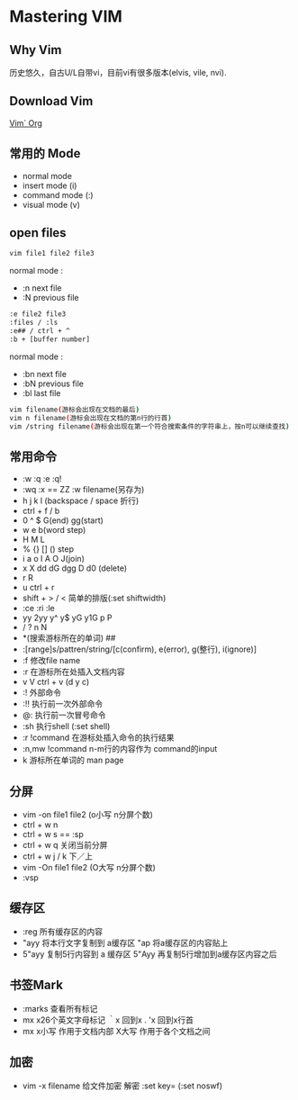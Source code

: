 # Mastering VIM

## Why Vim

历史悠久，自古U/L自带vi，目前vi有很多版本(elvis, vile, nvi).
    
## Download Vim

[Vim` Org](http://www.vim.org)

## 常用的 Mode

* normal mode
* insert mode (i)
* command mode (:)
* visual mode (v)
    
## open files

```bash
vim file1 file2 file3
```

normal mode :
* :n next file 
* :N previous file
             
 ```bash vim file1
:e file2 file3 
:files / :ls
:e## / ctrl + ^
:b + [buffer number]
```

normal mode : 
* :bn next file
* :bN previous file
* :bl last file

```bash
vim filename(游标会出现在文档的最后)
vim n filename(游标会出现在文档的第n行的行首)
vim /string filename(游标会出现在第一个符合搜索条件的字符串上，按n可以继续查找)
```

## 常用命令

* :w :q :e :q!
* :wq :x == ZZ :w filename(另存为)
* h j k l (backspace / space 折行)
* ctrl + f / b
* 0 ^ $ G(end) gg(start)
* w e b(word step)
* H M L
* % {} [] () step
* i a o I A O J(join)
* x X dd dG dgg D d0 (delete)
* r R 
* u ctrl + r
* shift + > / <  简单的排版(:set shiftwidth)
* :ce :ri :le
* yy 2yy y^ y$ yG y1G p P
* / ? n N
* *(搜索游标所在的单词) ## 
* :[range]s/pattren/string/[c(confirm), e(error), g(整行), i(ignore)]
* :f 修改file name
* :r 在游标所在处插入文档内容
* v V ctrl + v (d y c)
* :! 外部命令
* :!! 执行前一次外部命令
* @: 执行前一次冒号命令
* :sh 执行shell (:set shell)
* :r !command 在游标处插入命令的执行结果
* :n,mw !command n-m行的内容作为 command的input
* k 游标所在单词的 man page


## 分屏

* vim -on file1 file2 (o小写 n分屏个数) 
* ctrl + w n
* ctrl + w s == :sp
* ctrl + w q 关闭当前分屏
* ctrl + w j / k  下／上
* vim -On file1 file2 (O大写 n分屏个数)
* :vsp 

## 缓存区

* :reg 所有缓存区的内容
* "ayy 将本行文字复制到 a缓存区 "ap 将a缓存区的内容贴上
* 5"ayy  复制5行内容到 a 缓存区 5"Ayy 再复制5行增加到a缓存区内容之后

## 书签Mark

* :marks 查看所有标记
* mx x26个英文字母标记 ｀x 回到x . 'x 回到x行首
* mx x小写 作用于文档内部  X大写 作用于各个文档之间

## 加密

* vim -x filename 给文件加密 解密 :set key= (:set noswf)
